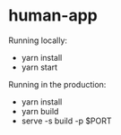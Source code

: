 # human-app

Running locally:
* yarn install
* yarn start

Running in the production:
* yarn install
* yarn build
* serve -s build -p $PORT
